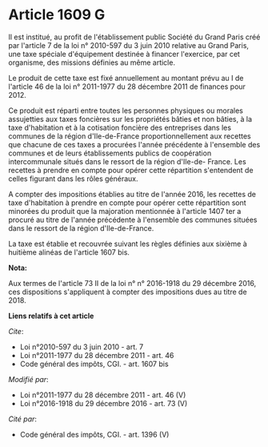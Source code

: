 # Article 1609 G

Il est institué, au profit de l'établissement public Société du Grand Paris créé par l'article 7 de la loi n° 2010-597 du 3
juin 2010 relative au Grand Paris, une taxe spéciale d'équipement destinée à financer l'exercice, par cet organisme, des
missions définies au même article. 

Le produit de cette taxe est fixé annuellement au montant prévu au I de l'article 46 de la loi n° 2011-1977 du 28 décembre
2011 de finances pour 2012. 

Ce produit est réparti entre toutes les personnes physiques ou morales assujetties aux taxes foncières sur les propriétés
bâties et non bâties, à la taxe d'habitation et à la cotisation foncière des entreprises dans les communes de la région
d'Ile-de-France proportionnellement aux recettes que chacune de ces taxes a procurées l'année précédente à l'ensemble des
communes et de leurs établissements publics de coopération intercommunale situés dans le ressort de la région d'Ile-de-
France. Les recettes à prendre en compte pour opérer cette répartition s'entendent de celles figurant dans les rôles
généraux. 

A compter des impositions établies au titre de l'année 2016, les recettes de taxe d'habitation à prendre en compte pour
opérer cette répartition sont minorées du produit que la majoration mentionnée à l'article 1407 ter a procuré au titre de
l'année précédente à l'ensemble des communes situées dans le ressort de la région d'Ile-de-France. 

La taxe est établie et recouvrée suivant les règles définies aux sixième à huitième  alinéas de l'article 1607 bis.

**Nota:**

Aux termes de l'article 73 II de la loi n° n° 2016-1918 du 29 décembre 2016, ces dispositions s'appliquent à compter des
impositions dues au titre de 2018.

**Liens relatifs à cet article**

_Cite_:

  - Loi n°2010-597 du 3 juin 2010 - art. 7
  - Loi n°2011-1977 du 28 décembre 2011 - art. 46
  - Code général des impôts, CGI. - art. 1607 bis

_Modifié par_:

  - Loi n°2011-1977 du 28 décembre 2011 - art. 46 (V)
  - Loi n°2016-1918 du 29 décembre 2016 - art. 73 (V)

_Cité par_:

  - Code général des impôts, CGI. - art. 1396 (V)
